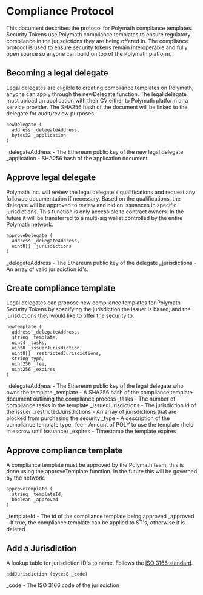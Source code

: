 # Compliance Protocol

This document describes the protocol for Polymath compliance templates.
Security Tokens use Polymath compliance templates to ensure regulatory compliance
in the jurisdictions they are being offered in. The compliance protocol is used
to ensure security tokens remain interoperable and fully open source so anyone can
build on top of the Polymath platform.

## Becoming a legal delegate

Legal delegates are eligible to creating compliance templates on Polymath, anyone
can apply through the newDelegate function. The legal delegate must upload an application
with their CV either to Polymath platform or a service provider. The SHA256 hash of
the document will be linked to the delegate for audit/review purposes.


```
newDelegate (
  address _delegateAddress,
  bytes32 _application
)
```

\_delegateAddress - The Ethereum public key of the new legal delegate
\_application - SHA256 hash of the application document

## Approve legal delegate

Polymath Inc. will review the legal delegate's qualifications and request any followup
documentation if necessary. Based on the qualifications, the delegate will be approved
to review and bid on issuances in specific jurisdictions. This function is only accessible to
contract owners. In the future it will be transferred to a multi-sig wallet controlled by the
entire Polymath network.

```
approveDelegate (
  address _delegateAddress,
  uint8[] _jurisdictions
)
```

\_delegateAddress - The Ethereum public key of the delegate
\_jurisdictions - An array of valid jurisdiction id's.

## Create compliance template

Legal delegates can propose new compliance templates for Polymath Security Tokens by
specifying the jurisdiction the issuer is based, and the jurisdictions they would like
to offer the security to.

```
newTemplate (
  address _delegateAddress,
  string _template,
  uint4 _tasks,
  uint8 _issuerJurisdiction,
  uint8[] _restrictedJurisdictions,
  string type,
  uint256 _fee,
  uint256 _expires
)
```

\_delegateAddress - The Ethereum public key of the legal delegate who owns the template
\_template - A SHA256 hash of the compliance template document outlining the compliance process
\_tasks - The number of compliance tasks in the template
\_issuerJurisdictions - The jurisdiction id of the issuer
\_restrictedJurisdictions - An array of jurisdictions that are blocked from purchasing the security
\_type - A description of the compliance template type
\_fee - Amount of POLY to use the template (held in escrow until issuance)
\_expires - Timestamp the template expires

## Approve compliance template

A compliance template must be approved by the Polymath team, this is done using the approveTemplate function.
In the future this will be governed by the network.

```
approveTemplate (
  string _templateId,
  boolean _approved
)
```

\_templateId - The id of the compliance template being approved
\_approved - If true, the compliance template can be applied to ST's, otherwise it is deleted

## Add a Jurisdiction

A lookup table for jurisdiction ID's to name. Follows the [ISO 3166 standard](https://en.wikipedia.org/wiki/ISO_3166).

```
addJurisdiction (bytes8 _code)
```

\_code - The ISO 3166 code of the jurisdiction

